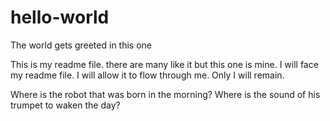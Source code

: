 # hello-world
The world gets greeted in this one

This is my readme file. there are many like it but this one is mine. I will face my readme file. I will allow it to flow through me. Only I will remain.

Where is the robot that was born in the morning? Where is the sound of his trumpet to waken the day? 
